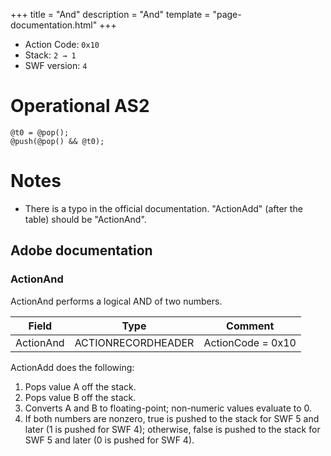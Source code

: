 +++
title = "And"
description = "And"
template = "page-documentation.html"
+++

- Action Code: `0x10`
- Stack: `2 → 1`
- SWF version: `4`

# Operational AS2

```
@t0 = @pop();
@push(@pop() && @t0);
```

# Notes

- There is a typo in the official documentation. "ActionAdd" (after the table) should be "ActionAnd".

## Adobe documentation

### ActionAnd

ActionAnd performs a logical AND of two numbers.

| Field           | Type               | Comment           |
|-----------------|--------------------|-------------------|
| ActionAnd       | ACTIONRECORDHEADER | ActionCode = 0x10 |

ActionAdd does the following:
1. Pops value A off the stack.
2. Pops value B off the stack.
3. Converts A and B to floating-point; non-numeric values evaluate to 0.
4. If both numbers are nonzero, true is pushed to the stack for SWF 5 and later (1 is pushed for SWF 4);
otherwise, false is pushed to the stack for SWF 5 and later (0 is pushed for SWF 4).
